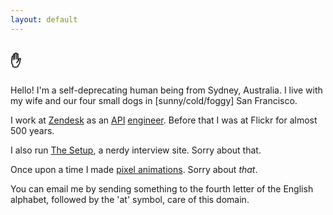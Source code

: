 ```yaml
---
layout: default
---
```


## ✋

Hello! I'm a self-deprecating human being from Sydney, Australia. I live with my wife and our four small dogs in [sunny/cold/foggy] San Francisco.

I work at [Zendesk](https://www.zendesk.com/ "Awesome customer support software.") as an [API](https://developer.zendesk.com/rest_api "The Zendesk API.") [engineer](http://github.com/waferbaby/ "My GitHub account."). Before that I was at Flickr for almost 500 years.

I also run [The Setup](https://usesthis.com/ "A nerdy interview site."), a nerdy interview site. Sorry about that.

Once upon a time I made [pixel animations](/animations/ "My pixel animations."). Sorry about *that*.

You can email me by sending something to the fourth letter of the English alphabet, followed by the 'at' symbol, care of this domain.